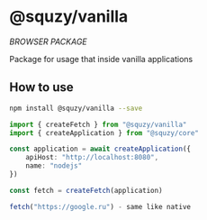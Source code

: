 # @squzy/vanilla

*BROWSER PACKAGE*

Package for usage that inside vanilla applications

## How to use

```bash
npm install @squzy/vanilla --save
```

```typescript
import { createFetch } from "@squzy/vanilla"
import { createApplication } from "@squzy/core"

const application = await createApplication({
    apiHost: "http://localhost:8080",
    name: "nodejs"
})

const fetch = createFetch(application)

fetch("https://google.ru") - same like native

```
